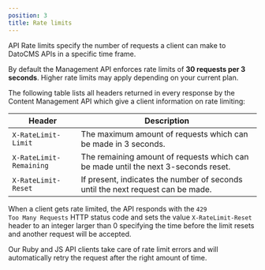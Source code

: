 ```yaml
---
position: 3
title: Rate limits
---
```


API Rate limits specify the number of requests a client can make to DatoCMS APIs in a specific time frame.

By default the Management API enforces rate limits of **30 requests per 3 seconds**. Higher rate limits may apply depending on your current plan.

The following table lists all headers returned in every response by the Content Management API which give a client information on rate limiting:

<table>
  <thead>
    <tr>
      <th>Header</th><th>Description</th>
    </tr>
  </thead>
  <tbody>
    <tr>
      <td><code>X-RateLimit-Limit</code></td><td>The maximum amount of requests which can be made in 3 seconds.</td>
    </tr>
    <tr>
      <td><code>X-RateLimit-Remaining</code></td><td>The remaining amount of requests which can be made until the next 3-seconds reset.</td>
    </tr>
    <tr>
      <td><code>X-RateLimit-Reset</code></td><td>If present, indicates the number of seconds until the next request can be made.</td>
    </tr>
  </tbody>
</table>

When a client gets rate limited, the API responds with the <code>429 Too Many Requests</code> HTTP status code and sets the value <code>X-RateLimit-Reset</code> header to an integer larger than 0 specifying the time before the limit resets and another request will be accepted.

Our Ruby and JS API clients take care of rate limit errors and will automatically retry the request after the right amount of time.
